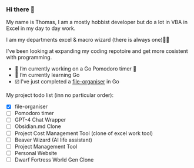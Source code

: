 ### Hi there 👋

My name is Thomas, I am a mostly hobbist developer but do a lot in VBA in Excel in my day to day work. 

I am my departments excel & macro wizard (there is always one)🧙‍♂️

I've been looking at expanding my coding repotoire and get more cosistent with programming. 

- 🔭 I’m currently working on a Go Pomodoro timer 🍅
- 🌱 I’m currently learning Go
- ☑️ I've just completed a [file-organiser](https://github.com/tgorman31/file-organiser) in Go

  
My project todo list (inn no particular order):
- [x] file-organiser
- [ ] Pomodoro timer
- [ ] GPT-4 Chat Wrapper
- [ ] Obsidian.md Clone
- [ ] Project Cost Management Tool (clone of excel work tool)
- [ ] Beaver Wizard (AI life assistant)
- [ ] Project Management Tool
- [ ] Personal Website
- [ ] Dwarf Fortress World Gen Clone
<!--
**tgorman31/tgorman31** is a ✨ _special_ ✨ repository because its `README.md` (this file) appears on your GitHub profile.

Here are some ideas to get you started:

- 🔭 I’m currently working on ...
- 🌱 I’m currently learning ...
- 👯 I’m looking to collaborate on ...
- 🤔 I’m looking for help with ...
- 💬 Ask me about ...
- 📫 How to reach me: ...
- 😄 Pronouns: ...
- ⚡ Fun fact: ...
-->
